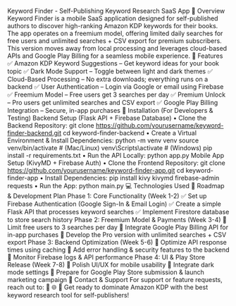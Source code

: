 Keyword Finder - Self-Publishing Keyword Research SaaS App
📌 Overview
Keyword Finder is a mobile SaaS application designed for self-published authors to discover high-ranking Amazon KDP keywords for their books. The app operates on a freemium model, offering limited daily searches for free users and unlimited searches + CSV export for premium subscribers.
This version moves away from local processing and leverages cloud-based APIs and Google Play Billing for a seamless mobile experience.
🚀 Features
✅ Amazon KDP Keyword Suggestions – Get keyword ideas for your book topic
✅ Dark Mode Support – Toggle between light and dark themes
✅ Cloud-Based Processing – No extra downloads; everything runs on a backend
✅ User Authentication – Login via Google or email using Firebase
✅ Freemium Model – Free users get 3 searches per day
✅ Premium Unlock – Pro users get unlimited searches and CSV export
✅ Google Play Billing Integration – Secure, in-app purchases
📲 Installation (For Developers & Testing)
Backend Setup (Flask API + Firebase Database)
• Clone the Backend Repository: git clone https://github.com/yourusername/keyword-finder-backend.git cd keyword-finder-backend 
• Create a Virtual Environment & Install Dependencies: python -m venv venv source venv/bin/activate # (Mac/Linux) venv\Scripts\activate # (Windows) pip install -r requirements.txt 
• Run the API Locally: python app.py 
Mobile App Setup (KivyMD + Firebase Auth)
• Clone the Frontend Repository: git clone https://github.com/yourusername/keyword-finder-app.git cd keyword-finder-app 
• Install Dependencies: pip install kivy kivymd firebase-admin requests 
• Run the App: python main.py 
💻 Technologies Used
📜 Roadmap & Development Plan
Phase 1: Core Functionality (Week 1-2)
✅ Set up Firebase Authentication (Google Sign-In & Email Login)
✅ Create a simple Flask API that processes keyword searches
✅ Implement Firestore database to store search history
Phase 2: Freemium Model & Payments (Week 3-4)
🔲 Limit free users to 3 searches per day
🔲 Integrate Google Play Billing API for in-app purchases
🔲 Develop the Pro version with unlimited searches + CSV export
Phase 3: Backend Optimization (Week 5-6)
🔲 Optimize API response times using caching
🔲 Add error handling & security features to the backend
🔲 Monitor Firebase logs & API performance
Phase 4: UI & Play Store Release (Week 7-8)
🔲 Polish UI/UX for mobile usability
🔲 Integrate dark mode settings
🔲 Prepare for Google Play Store submission & launch marketing campaign
📩 Contact & Support
For support or feature requests, reach out to:
📧 
🌐 
🚀 Get ready to dominate Amazon KDP with the best keyword research tool for self-publishers!